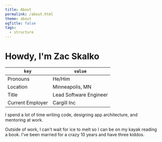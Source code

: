 ```yaml
---
title: About
permalink: /about.html
theme: about
ogTitle: false
tags:
  - structure
---
```


<div className="about-box">

# Howdy, I'm Zac Skalko

| `key`            | `value`                |
| ---------------- | ---------------------- |
| Pronouns         | He/Him                 |
| Location         | Minneapolis, MN        |
| Title            | Lead Software Engineer |
| Current Employer | Cargill Inc            |

I spend a lot of time writing code, designing app architecture, and mentoring at work.

Outside of work, I can't wait for ice to melt so I can be on my kayak reading a book. I've been married for a crazy 10 years and have three kiddos.

</div>
